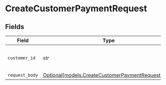 # CreateCustomerPaymentRequest


## Fields

| Field                                                                                              | Type                                                                                               | Required                                                                                           | Description                                                                                        | Example                                                                                            |
| -------------------------------------------------------------------------------------------------- | -------------------------------------------------------------------------------------------------- | -------------------------------------------------------------------------------------------------- | -------------------------------------------------------------------------------------------------- | -------------------------------------------------------------------------------------------------- |
| `customer_id`                                                                                      | *str*                                                                                              | :heavy_check_mark:                                                                                 | Provide the ID of the related customer.                                                            | cst_8wmqcHMN4U                                                                                     |
| `request_body`                                                                                     | [Optional[models.CreateCustomerPaymentRequestBody]](../models/createcustomerpaymentrequestbody.md) | :heavy_minus_sign:                                                                                 | N/A                                                                                                |                                                                                                    |